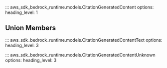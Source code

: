 ::: aws_sdk_bedrock_runtime.models.CitationGeneratedContent
    options:
        heading_level: 1

## Union Members

::: aws_sdk_bedrock_runtime.models.CitationGeneratedContentText
    options:
        heading_level: 3

::: aws_sdk_bedrock_runtime.models.CitationGeneratedContentUnknown
    options:
        heading_level: 3
